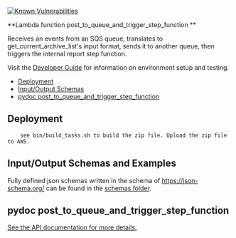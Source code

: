 [![Known Vulnerabilities](https://snyk.io/test/github/nasa/cumulus-orca/badge.svg?targetFile=tasks/post_to_queue_and_trigger_step_function/requirements.txt)](https://snyk.io/test/github/nasa/cumulus-orca?targetFile=tasks/post_to_queue_and_trigger_step_function/requirements.txt)

**Lambda function post_to_queue_and_trigger_step_function **

Receives an events from an SQS queue, translates to get_current_archive_list's input format,
sends it to another queue, then triggers the internal report step function.

Visit the [Developer Guide](https://nasa.github.io/cumulus-orca/docs/developer/development-guide/code/contrib-code-intro) for information on environment setup and testing.

- [Deployment](#deployment)
- [Input/Output Schemas](#input-output-schemas)
- [pydoc post_to_queue_and_trigger_step_function](#pydoc)

<a name="deployment"></a>
## Deployment
```
    see bin/build_tasks.sh to build the zip file. Upload the zip file to AWS.
```

<a name="input-output-schemas"></a>
## Input/Output Schemas and Examples
Fully defined json schemas written in the schema of https://json-schema.org/ can be found in the [schemas folder](schemas).

<a name="pydoc"></a>
## pydoc post_to_queue_and_trigger_step_function
[See the API documentation for more details.](API.md)